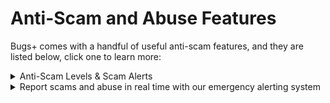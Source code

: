 # Anti-Scam and Abuse Features

Bugs+ comes with a handful of useful anti-scam features, and they are listed below, click one to learn more:

<details>

<summary>Anti-Scam Levels &#x26; Scam Alerts</summary>

Just at the moment the user is pressing the Accept button after a trade, and it looks scammy (some scam trades may not be detected regardless of the scam detection level), the user will be stopped from doing the trade and get a Suspicious Trade Alert. You can change the level as well, see [change-the-anti-scam-level.md](change-the-anti-scam-level.md "mention")\
You can still override the alert, but be extra careful when doing this. This still goes off for friends as well as normal users since this is to prevent “trust-trading” scams. Trust trading is when a scammer is building up trust and using it on risky trades, eventually leading to a reportable scam. Trust trades can even take up to more than 14 days (2 weeks) before vanishing with the items or building up more trust quickly.

</details>

<details>

<summary>Report scams and abuse in real time with our emergency alerting system</summary>

Pressing the S button 4 times will show a 8 second countdown, will play a siren noise, and will contact Bugs+ Support and we will come and solve the issue ASAP, while getting in contact with support in real time. To prevent false alarms, this does not apply while typing, but you can quickly exit out of the page and press it. You will also get a shortcut on scam alerts you get. This is quicker and higher priority than low-priority scam reports. If you accidentally press that key too much, you can cancel it.

We will also get a hint of what trade or page you are in, so make sure to stay on that screen!\
After the countdown, use the buttons and text boxes to interact with support and watch out for messages from our team. Make sure not to abuse this or else you could get banned.

In some cases, it may take less than 40 seconds for someone to login, while you wait you can also cancel it. If everyone in the team is sleeping or idle, the alert will be on hold, the popup will go away and show a short message, we will send you a follow up message to your linked BugID Email (contact support to update it) as soon as we see your message. If you don’t get a response, try alerting us again after a few hours or after 1 or 2 days.

You can also mention trade IDs, users and more by pressing Add Resources.

To end the call after someone accepted it, press End Emergency Alert, then confirm it.

If we accepted it after the countdown, and it is an accidental call, please tell us using the messaging function. Otherwise, we may reply to you back unnecessarily via Email.

If you add resources, the person who you are reporting won’t get notified, and if we take action, we won't include your name or other reporters for privacy and trust reasons, we will just say that we took action based on our review.

We show off this feature in What’s New popups, Scam Alerts and certain suggestions.

Prank calls and fake calls are not allowed and will result in a quick hang up, and a warning or ban appearing when you next open Bugs+. Accidental calls are allowed but don’t do it too much since we may think it is a prank, since only our team knows who did the alert. Also only one other Bugs+ Support person can connect to your call at a time.

**Here's what will happen when you trigger our Real Time Alerting System**

After the countdown, Bugs+ and your device will:

<i class="fa-check">:check:</i> Connect you to Bugs+ Support via our Real Time Alerting System

<i class="fa-check">:check:</i> The support agent may email you with a follow-up

<i class="fa-check">:check:</i> Enable Emergency Logging Mode - Bugs+ will collect info on what's happening on your screen so you can send it to us later or for future reference, you may get a call back during this time. Duration: 2 minutes, updates every time you go to a different resource. This happens after the call.

</details>
